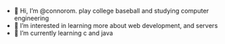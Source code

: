 - 👋 Hi, I’m @connorom. play college baseball and studying computer engineering
- 👀 I’m interested in learning more about web development, and servers
- 🌱 I’m currently learning c and java

<!---
connorom/connorom is a ✨ special ✨ repository because its `README.md` (this file) appears on your GitHub profile.
You can click the Preview link to take a look at your changes.
--->
